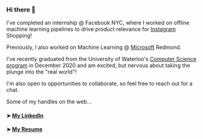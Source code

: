 ### Hi there 👋

I've completed an internship @ Facebook NYC, where I worked on offline machine learning pipelines to drive product relevance for [Instagram](https://www.instagram.com/?hl=en) Shopping!

Previously, I also worked on Machine Learning @ [Microsoft](https://www.microsoft.com/en-us/visitorcenter/default) Redmond.

I've recently graduated from the University of Waterloo's [Computer Science program](https://cs.uwaterloo.ca/) in December 2020 and am excited, but nervous about taking the plunge into the "real world"!

I'm also open to opportunities to collaborate, so feel free to reach out for a chat.
<!--
**simeng-yang/simeng-yang** is a ✨ _special_ ✨ repository because its `README.md` (this file) appears on your GitHub profile.

Here are some ideas to get you started:

- 🔭 I’m currently working on ...
- 🌱 I’m currently learning ...
- 👯 I’m looking to collaborate on ...
- 🤔 I’m looking for help with ...
- 💬 Ask me about ...
- 📫 How to reach me: ...
- 😄 Pronouns: ...
- ⚡ Fun fact: ...
-->

Some of my handles on the web...
#### ➤ [My LinkedIn](https://www.linkedin.com/in/simengyang/)
#### ➤ [My Resume](https://simengyang.me/assets/Simeng_Resume.pdf)

